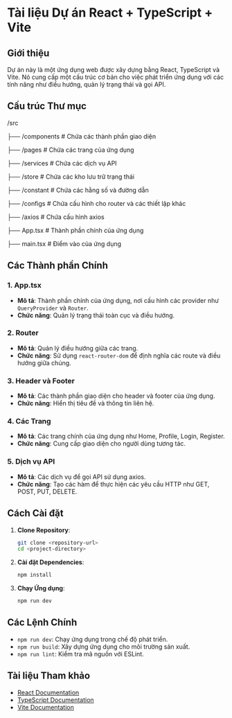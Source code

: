 # Tài liệu Dự án React + TypeScript + Vite

## Giới thiệu
Dự án này là một ứng dụng web được xây dựng bằng React, TypeScript và Vite. Nó cung cấp một cấu trúc cơ bản cho việc phát triển ứng dụng với các tính năng như điều hướng, quản lý trạng thái và gọi API.

## Cấu trúc Thư mục
/src

   ├── /components # Chứa các thành phần giao diện
   
   ├── /pages # Chứa các trang của ứng dụng
   
   ├── /services # Chứa các dịch vụ API
   
   ├── /store # Chứa các kho lưu trữ trạng thái
   
   ├── /constant # Chứa các hằng số và đường dẫn
   
   ├── /configs # Chứa cấu hình cho router và các thiết lập khác
   
   ├── /axios # Chứa cấu hình axios
   
   ├── App.tsx # Thành phần chính của ứng dụng
   
   ├── main.tsx # Điểm vào của ứng dụng

## Các Thành phần Chính

### 1. App.tsx
- **Mô tả**: Thành phần chính của ứng dụng, nơi cấu hình các provider như `QueryProvider` và `Router`.
- **Chức năng**: Quản lý trạng thái toàn cục và điều hướng.

### 2. Router
- **Mô tả**: Quản lý điều hướng giữa các trang.
- **Chức năng**: Sử dụng `react-router-dom` để định nghĩa các route và điều hướng giữa chúng.

### 3. Header và Footer
- **Mô tả**: Các thành phần giao diện cho header và footer của ứng dụng.
- **Chức năng**: Hiển thị tiêu đề và thông tin liên hệ.

### 4. Các Trang
- **Mô tả**: Các trang chính của ứng dụng như Home, Profile, Login, Register.
- **Chức năng**: Cung cấp giao diện cho người dùng tương tác.

### 5. Dịch vụ API
- **Mô tả**: Các dịch vụ để gọi API sử dụng axios.
- **Chức năng**: Tạo các hàm để thực hiện các yêu cầu HTTP như GET, POST, PUT, DELETE.

## Cách Cài đặt
1. **Clone Repository**:
   ```bash
   git clone <repository-url>
   cd <project-directory>
   ```

2. **Cài đặt Dependencies**:
   ```bash
   npm install
   ```

3. **Chạy Ứng dụng**:
   ```bash
   npm run dev
   ```

## Các Lệnh Chính
- `npm run dev`: Chạy ứng dụng trong chế độ phát triển.
- `npm run build`: Xây dựng ứng dụng cho môi trường sản xuất.
- `npm run lint`: Kiểm tra mã nguồn với ESLint.

## Tài liệu Tham khảo
- [React Documentation](https://reactjs.org/docs/getting-started.html)
- [TypeScript Documentation](https://www.typescriptlang.org/docs/)
- [Vite Documentation](https://vitejs.dev/guide/)
